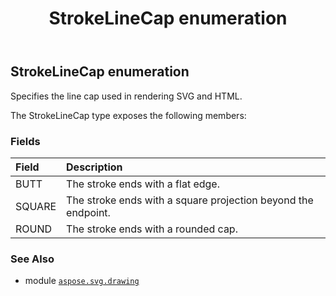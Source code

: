 ﻿---
title: StrokeLineCap enumeration
second_title: Aspose.SVG for Python via .NET API References
description: 
type: docs
weight: 300
url: /python-net/aspose.svg.drawing/strokelinecap/
is_root: false
---

## StrokeLineCap enumeration

Specifies the line cap used in rendering SVG and HTML.



The StrokeLineCap type exposes the following members:

### Fields
| Field | Description |
| :- | :- |
| BUTT | The stroke ends with a flat edge. |
| SQUARE | The stroke ends with a square projection beyond the endpoint. |
| ROUND | The stroke ends with a rounded cap. |



### See Also
* module [`aspose.svg.drawing`](..)
